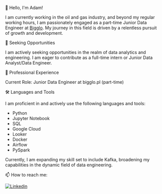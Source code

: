 👋 Hello, I'm Adam!

I am currently working in the oil and gas industry, and beyond my regular working hours, I am passionately engaged as a part-time Junior Data Engineer at [Bigglo](https://bigglo.pl). My journey in this field is driven by a relentless pursuit of growth and development.

🚀 Seeking Opportunities

I am actively seeking opportunities in the realm of data analytics and engineering. I am eager to contribute as a full-time intern or Junior Data Analyst/Data Engineer.

💼 Professional Experience

Current Role: Junior Data Engineer at bigglo.pl (part-time)

🛠️ Languages and Tools

I am proficient in and actively use the following languages and tools:

* Python
* Jupyter Notebook
* SQL
* Google Cloud
* Looker
* Docker
* Airflow
* PySpark

Currently, I am expanding my skill set to include Kafka, broadening my capabilities in the dynamic field of data engineering.

📫 How to reach me:

[![Linkedin](https://img.shields.io/badge/LinkedIn-0077B5?style=for-the-badge&logo=linkedin&logoColor=white)](www.linkedin.com/in/adam-stolarczyk-3611871b5)


<!--

[![Gmail](https://img.shields.io/badge/Gmail-D14836?style=for-the-badge&logo=gmail&logoColor=white)](https://mail.google.com/mail/u/?authuser=adamstolarczyk1994@gmail.COM)

**AJSTO/AJSTO** is a ✨ _special_ ✨ repository because its `README.md` (this file) appears on your GitHub profile.

Here are some ideas to get you started:

- 🔭 I’m currently working on ...
- 🌱 I’m currently learning ...
- 👯 I’m looking to collaborate on ...
- 🤔 I’m looking for help with ...
- 💬 Ask me about ...
- 📫 How to reach me: ...
- 😄 Pronouns: ...
- ⚡ Fun fact: ...
-->
